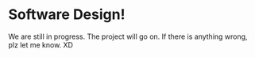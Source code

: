 # Software Design!
We are still in progress. The project will go on. If there is anything wrong, plz let me know. XD